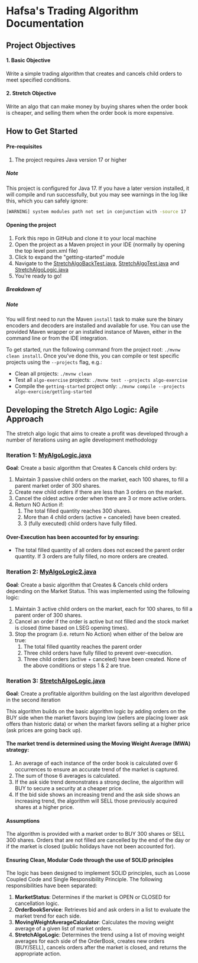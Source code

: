 # Hafsa's Trading Algorithm Documentation

## Project Objectives
#### 1. **Basic Objective**
Write a simple trading algorithm that creates and cancels child orders to meet specified conditions.
#### 2. **Stretch Objective**
Write an algo that can make money by buying shares when the order book is cheaper, and selling them when the order book is more expensive.

## How to Get Started
#### Pre-requisites
1. The project requires Java version 17 or higher

##### Note
This project is configured for Java 17. If you have a later version installed, it will compile and run successfully, but you may see warnings in the log like this, which you can safely ignore:

```sh
[WARNING] system modules path not set in conjunction with -source 17
```

#### Opening the project

1. Fork this repo in GitHub and clone it to your local machine
2. Open the project as a Maven project in your IDE (normally by opening the top level pom.xml file)
3. Click to expand the "getting-started" module
4. Navigate to the [StretchAlgoBackTest.java](https://github.com/hafsaaek/trading-algorithm-assessment/blob/orderbook-fix/algo-exercise/getting-started/src/test/java/codingblackfemales/gettingstarted/StretchAlgoBackTest.java), [StretchAlgoTest.java](https://github.com/hafsaaek/trading-algorithm-assessment/blob/orderbook-fix/algo-exercise/getting-started/src/test/java/codingblackfemales/gettingstarted/StretchAlgoTest.java) and [StretchAlgoLogic.java](https://github.com/hafsaaek/trading-algorithm-assessment/blob/orderbook-fix/algo-exercise/getting-started/src/main/java/codingblackfemales/gettingstarted/StretchAlgoLogic.java)
5. You're ready to go!

##### Breakdown of 


##### Note
You will first need to run the Maven `install` task to make sure the binary encoders and decoders are installed and available for use. You can use the provided Maven wrapper or an installed instance of Maven, either in the command line or from the IDE integration.

To get started, run the following command from the project root: `./mvnw clean install`. Once you've done this, you can compile or test specific projects using the `--projects` flag, e.g.:

- Clean all projects: `./mvnw clean`
- Test all `algo-exercise` projects: `./mvnw test --projects algo-exercise`
- Compile the `getting-started` project only: `./mvnw compile --projects algo-exercise/getting-started`

## Developing the Stretch Algo Logic: Agile Approach

The stretch algo logic that aims to create a profit was developed through a number of iterations using an agile development methodology 

### Iteration 1: [MyAlgoLogic.java](https://github.com/hafsaaek/trading-algorithm-assessment/blob/orderbook-fix/algo-exercise/getting-started/src/main/java/codingblackfemales/gettingstarted/MyAlgoLogic.java)
**Goal**: Create a basic algorithm that Creates & Cancels child orders by:
1. Maintain 3 passive child orders on the market, each 100 shares, to fill a parent market order of 300 shares. 
2. Create new child orders if there are less than 3 orders on the market. 
3. Cancel the oldest active order when there are 3 or more active orders. 
4. Return NO Action if:
   1. The total filled quantity reaches 300 shares. 
   2. More than 4 child orders (active + canceled) have been created. 
   3. 3 (fully executed) child orders have fully filled.

#### Over-Execution has been accounted for by ensuring:
* The total filled quantity of all orders does not exceed the parent order quantity.
If 3 orders are fully filled, no more orders are created.



### Iteration 2: [MyAlgoLogic2.java](https://github.com/hafsaaek/trading-algorithm-assessment/blob/orderbook-fix/algo-exercise/getting-started/src/main/java/codingblackfemales/gettingstarted/MyAlgoLogic2.java)
**Goal**: Create a basic algorithm that Creates & Cancels child orders depending on the Market Status. This was implemented using the following logic:
1. Maintain 3 active child orders on the market, each for 100 shares, to fill a parent order of 300 shares. 
2. Cancel an order if the order is active but not filled and the stock market is closed (time based on LSEG opening times).  
3. Stop the program (i.e. return No Action) when either of the below are true:
   1. The total filled quantity reaches the parent order
   2. Three child orders have fully filled to prevent over-execution. 
   3. Three child orders (active + canceled) have been created.
   None of the above conditions or steps 1 & 2 are true.

### Iteration 3: [StretchAlgoLogic.java](https://github.com/hafsaaek/trading-algorithm-assessment/blob/orderbook-fix/algo-exercise/getting-started/src/main/java/codingblackfemales/gettingstarted/StretchAlgoLogic.java)
**Goal**: Create a profitable algorithm building on the last algorithm developed in the second iteration

This algorithm builds on the basic algorithm logic by adding orders on the BUY side when the market favors buying low (sellers are placing lower ask offers than historic data) or when the market favors selling at a higher price (ask prices are going back up).

#### The market trend is determined using the Moving Weight Average (MWA) strategy:


1. An average of each instance of the order book is calculated over 6 occurrences to ensure an accurate trend of the market is captured. 
2. The sum of those 6 averages is calculated. 
3. If the ask side trend demonstrates a strong decline, the algorithm will BUY to secure a security at a cheaper price. 
4. If the bid side shows an increasing trend and the ask side shows an increasing trend, the algorithm will SELL those previously acquired shares at a higher price.

#### Assumptions
The algorithm is provided with a market order to BUY 300 shares or SELL 300 shares.
Orders that are not filled are cancelled by the end of the day or if the market is closed (public holidays have not been accounted for).

#### Ensuring Clean, Modular Code through the use of SOLID principles
The logic has been designed to implement SOLID principles, such as Loose Coupled Code and Single Responsibility Principle. The following responsibilities have been separated:

1. **MarketStatus**: Determines if the market is OPEN or CLOSED for cancellation logic.
2. **OrderBookService**: Retrieves bid and ask orders in a list to evaluate the market trend for each side.
3. **MovingWeightAverageCalculator**: Calculates the moving weight average of a given list of market orders.
4. **StretchAlgoLogic**: Determines the trend using a list of moving weight averages for each side of the OrderBook, creates new orders (BUY/SELL), cancels orders after the market is closed, and returns the appropriate action.